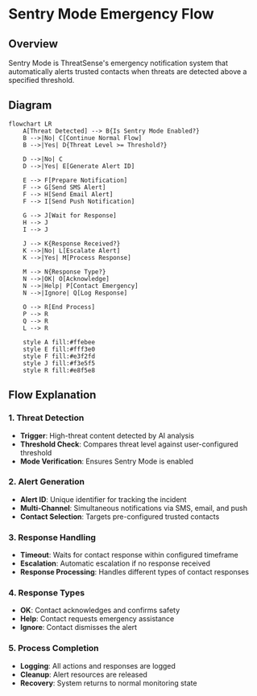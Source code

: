 # Sentry Mode Emergency Flow

## Overview

Sentry Mode is ThreatSense's emergency notification system that automatically alerts trusted contacts when threats are detected above a specified threshold.

## Diagram

```mermaid
flowchart LR
    A[Threat Detected] --> B{Is Sentry Mode Enabled?}
    B -->|No| C[Continue Normal Flow]
    B -->|Yes| D{Threat Level >= Threshold?}
    
    D -->|No| C
    D -->|Yes| E[Generate Alert ID]
    
    E --> F[Prepare Notification]
    F --> G[Send SMS Alert]
    F --> H[Send Email Alert]
    F --> I[Send Push Notification]
    
    G --> J[Wait for Response]
    H --> J
    I --> J
    
    J --> K{Response Received?}
    K -->|No| L[Escalate Alert]
    K -->|Yes| M[Process Response]
    
    M --> N{Response Type?}
    N -->|OK| O[Acknowledge]
    N -->|Help| P[Contact Emergency]
    N -->|Ignore| Q[Log Response]
    
    O --> R[End Process]
    P --> R
    Q --> R
    L --> R
    
    style A fill:#ffebee
    style E fill:#fff3e0
    style F fill:#e3f2fd
    style J fill:#f3e5f5
    style R fill:#e8f5e8
```

## Flow Explanation

### 1. Threat Detection
- **Trigger**: High-threat content detected by AI analysis
- **Threshold Check**: Compares threat level against user-configured threshold
- **Mode Verification**: Ensures Sentry Mode is enabled

### 2. Alert Generation
- **Alert ID**: Unique identifier for tracking the incident
- **Multi-Channel**: Simultaneous notifications via SMS, email, and push
- **Contact Selection**: Targets pre-configured trusted contacts

### 3. Response Handling
- **Timeout**: Waits for contact response within configured timeframe
- **Escalation**: Automatic escalation if no response received
- **Response Processing**: Handles different types of contact responses

### 4. Response Types
- **OK**: Contact acknowledges and confirms safety
- **Help**: Contact requests emergency assistance
- **Ignore**: Contact dismisses the alert

### 5. Process Completion
- **Logging**: All actions and responses are logged
- **Cleanup**: Alert resources are released
- **Recovery**: System returns to normal monitoring state 
